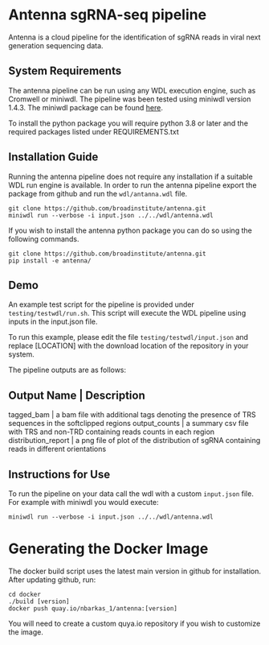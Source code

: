 # Antenna sgRNA-seq pipeline
Antenna is a cloud pipeline for the identification of sgRNA reads in viral next generation sequencing data.

## System Requirements
The antenna pipeline can be run using any WDL execution engine, such as Cromwell or miniwdl. The pipeline was been tested using miniwdl version 1.4.3. The miniwdl package can be found [here](https://github.com/chanzuckerberg/miniwdl).

To install the python package you will require python 3.8 or later and the required packages listed under REQUIREMENTS.txt

## Installation Guide
Running the antenna pipeline does not require any installation if a suitable WDL run engine is available. In order to run the antenna pipeline export the package from github and run the `wdl/antanna.wdl` file.

```
git clone https://github.com/broadinstitute/antenna.git
miniwdl run --verbose -i input.json ../../wdl/antenna.wdl
```

If you wish to install the antenna python package you can do so using the following commands.
```
git clone https://github.com/broadinstitute/antenna.git
pip install -e antenna/
```

## Demo
An example test script for the pipeline is provided under `testing/testwdl/run.sh`. This script will execute the WDL pipeline using inputs in the input.json file.

To run this example, please edit the file `testing/testwdl/input.json` and replace [LOCATION] with the download location of the repository in your system.

The pipeline outputs are as follows:

Output Name | Description
--------------------------
tagged_bam | a bam file with additional tags denoting the presence of TRS sequences in the softclipped regions
output_counts | a summary csv file with TRS and non-TRD containing reads counts in each region
distribution_report | a png file of plot of the distribution of sgRNA containing reads in different orientations

## Instructions for Use
To run the pipeline on your data call the wdl with a custom `input.json` file. For example with miniwdl you would execute:
```
miniwdl run --verbose -i input.json ../../wdl/antenna.wdl
```

# Generating the Docker Image
The docker build script uses the latest main version in github for installation. After updating github, run:
```
cd docker
./build [version]
docker push quay.io/nbarkas_1/antenna:[version]
```

You will need to create a custom quya.io repository if you wish to customize the image.
